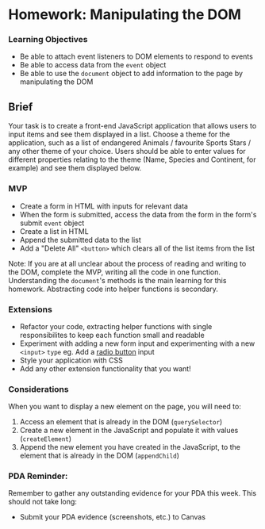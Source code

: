 # Homework: Manipulating the DOM

### Learning Objectives

- Be able to attach event listeners to DOM elements to respond to events
- Be able to access data from the `event` object
- Be able to use the `document` object to add information to the page by manipulating the DOM

## Brief

Your task is to create a front-end JavaScript application that allows users to input items and see them displayed in a list. Choose a theme for the application, such as a list of endangered Animals / favourite Sports Stars / any other theme of your choice. Users should be able to enter values for different properties relating to the theme (Name, Species and Continent, for example) and see them displayed below.

### MVP

- Create a form in HTML with inputs for relevant data
- When the form is submitted, access the data from the form in the form's submit `event` object
- Create a list in HTML
- Append the submitted data to the list
- Add a "Delete All" `<button>` which clears all of the list items from the list

Note: If you are at all unclear about the process of reading and writing to the DOM, complete the MVP, writing all the code in one function. Understanding the `document`'s methods is the main learning for this homework. Abstracting code into helper functions is secondary.

### Extensions

- Refactor your code, extracting helper functions with single responsibilites to keep each function small and readable
- Experiment with adding a new form input and experimenting with a new `<input>` `type` eg. Add a [radio button](https://developer.mozilla.org/en-US/docs/Web/HTML/Element/input/radio) input
- Style your application with CSS
- Add any other extension functionality that you want!

### Considerations

When you want to display a new element on the page, you will need to:

1. Access an element that is already in the DOM (`querySelector`)
2. Create a new element in the JavaScript and populate it with values (`createElement`)
3. Append the new element you have created in the JavaScript, to the element that is already in the DOM (`appendChild`)

### PDA Reminder:

Remember to gather any outstanding evidence for your PDA this week. This should not take long:


- Submit your PDA evidence (screenshots, etc.) to Canvas